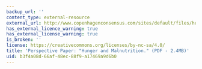 ```yaml
---
backup_url: ''
content_type: external-resource
external_url: http://www.copenhagenconsensus.com/sites/default/files/hunger_perspectivepaper1.pdf
has_external_licence_warning: true
has_external_license_warning: true
is_broken: ''
license: https://creativecommons.org/licenses/by-nc-sa/4.0/
title: 'Perspective Paper: "Hunger and Malnutrition." (PDF - 2.4MB)'
uid: b3f4a08d-66af-48ec-88f9-a17469a9d6b0
---
```


